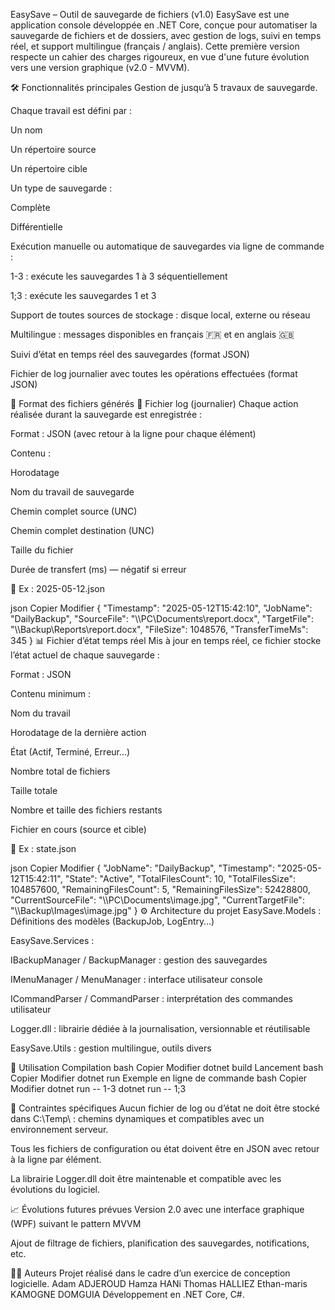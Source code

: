 EasySave – Outil de sauvegarde de fichiers (v1.0)
EasySave est une application console développée en .NET Core, conçue pour automatiser la sauvegarde de fichiers et de dossiers, avec gestion de logs, suivi en temps réel, et support multilingue (français / anglais).
Cette première version respecte un cahier des charges rigoureux, en vue d'une future évolution vers une version graphique (v2.0 - MVVM).

🛠 Fonctionnalités principales
Gestion de jusqu’à 5 travaux de sauvegarde.

Chaque travail est défini par :

Un nom

Un répertoire source

Un répertoire cible

Un type de sauvegarde :

Complète

Différentielle

Exécution manuelle ou automatique de sauvegardes via ligne de commande :

1-3 : exécute les sauvegardes 1 à 3 séquentiellement

1;3 : exécute les sauvegardes 1 et 3

Support de toutes sources de stockage : disque local, externe ou réseau

Multilingue : messages disponibles en français 🇫🇷 et en anglais 🇬🇧

Suivi d’état en temps réel des sauvegardes (format JSON)

Fichier de log journalier avec toutes les opérations effectuées (format JSON)

📁 Format des fichiers générés
🧾 Fichier log (journalier)
Chaque action réalisée durant la sauvegarde est enregistrée :

Format : JSON (avec retour à la ligne pour chaque élément)

Contenu :

Horodatage

Nom du travail de sauvegarde

Chemin complet source (UNC)

Chemin complet destination (UNC)

Taille du fichier

Durée de transfert (ms) — négatif si erreur

📌 Ex : 2025-05-12.json

json
Copier
Modifier
{
  "Timestamp": "2025-05-12T15:42:10",
  "JobName": "DailyBackup",
  "SourceFile": "\\\\PC\\Documents\\report.docx",
  "TargetFile": "\\\\Backup\\Reports\\report.docx",
  "FileSize": 1048576,
  "TransferTimeMs": 345
}
📊 Fichier d’état temps réel
Mis à jour en temps réel, ce fichier stocke l’état actuel de chaque sauvegarde :

Format : JSON

Contenu minimum :

Nom du travail

Horodatage de la dernière action

État (Actif, Terminé, Erreur…)

Nombre total de fichiers

Taille totale

Nombre et taille des fichiers restants

Fichier en cours (source et cible)

📌 Ex : state.json

json
Copier
Modifier
{
  "JobName": "DailyBackup",
  "Timestamp": "2025-05-12T15:42:11",
  "State": "Active",
  "TotalFilesCount": 10,
  "TotalFilesSize": 104857600,
  "RemainingFilesCount": 5,
  "RemainingFilesSize": 52428800,
  "CurrentSourceFile": "\\\\PC\\Documents\\image.jpg",
  "CurrentTargetFile": "\\\\Backup\\Images\\image.jpg"
}
⚙️ Architecture du projet
EasySave.Models : Définitions des modèles (BackupJob, LogEntry…)

EasySave.Services :

IBackupManager / BackupManager : gestion des sauvegardes

IMenuManager / MenuManager : interface utilisateur console

ICommandParser / CommandParser : interprétation des commandes utilisateur

Logger.dll : librairie dédiée à la journalisation, versionnable et réutilisable

EasySave.Utils : gestion multilingue, outils divers

🚀 Utilisation
Compilation
bash
Copier
Modifier
dotnet build
Lancement
bash
Copier
Modifier
dotnet run
Exemple en ligne de commande
bash
Copier
Modifier
dotnet run -- 1-3
dotnet run -- 1;3

📌 Contraintes spécifiques
Aucun fichier de log ou d’état ne doit être stocké dans C:\Temp\ : chemins dynamiques et compatibles avec un environnement serveur.

Tous les fichiers de configuration ou état doivent être en JSON avec retour à la ligne par élément.

La librairie Logger.dll doit être maintenable et compatible avec les évolutions du logiciel.

📈 Évolutions futures prévues
Version 2.0 avec une interface graphique (WPF) suivant le pattern MVVM

Ajout de filtrage de fichiers, planification des sauvegardes, notifications, etc.

🧑‍💻 Auteurs
Projet réalisé dans le cadre d’un exercice de conception logicielle.
Adam ADJEROUD
Hamza HANi
Thomas HALLIEZ
Ethan-maris KAMOGNE DOMGUIA
Développement en .NET Core, C#.
